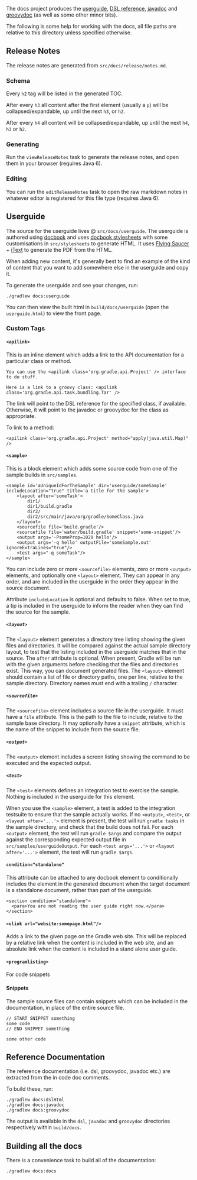 The docs project produces the [userguide](http://gradle.org/docs/current/userguide/userguide.html), [DSL reference](http://gradle.org/docs/current/dsl/), [javadoc](http://gradle.org/docs/current/javadoc/) and [groovydoc](http://gradle.org/docs/current/groovydoc/) (as well as some other minor bits).

The following is some help for working with the docs, all file paths are relative to this directory unless specified otherwise.

## Release Notes

The release notes are generated from `src/docs/release/notes.md`.

### Schema 

Every `h2` tag will be listed in the generated TOC.

After every `h3` all content after the first element (usually a `p`) will be collapsed/expandable, up until the next `h3`, or `h2`.

After every `h4` all content will be collapsed/expandable, up until the next `h4`, `h3` or `h2`.

### Generating

Run the `viewReleaseNotes` task to generate the release notes, and open them in your browser (requires Java 6).

### Editing

You can run the `editReleaseNotes` task to open the raw markdown notes in whatever editor is registered for this file type (requires Java 6).

## Userguide

The source for the userguide lives @ `src/docs/userguide`. The userguide is authored using [docbook](http://www.docbook.org/) and uses [docbook stylesheets](http://docbook.sourceforge.net/) with some customisations in `src/stylesheets` to generate HTML. It uses [Flying Saucer](https://xhtmlrenderer.dev.java.net/) + [iText](http://www.lowagie.com/iText/) to generate the PDF from the HTML.

When adding new content, it's generally best to find an example of the kind of content that you want to add somewhere else in the userguide and copy it.

To generate the userguide and see your changes, run:

    ./gradlew docs:userguide

You can then view the built html in `build/docs/userguide` (open the `userguide.html`) to view the front page.

### Custom Tags

#### `<apilink>`

This is an inline element which adds a link to the API documentation for a particular class or method.

    You can use the <apilink class='org.gradle.api.Project' /> interface to do stuff.

    Here is a link to a groovy class: <apilink class='org.gradle.api.task.bundling.Tar' />

The link will point to the DSL reference for the specified class, if available. Otherwise, it will point to the javadoc or groovydoc for the class as appropriate.

To link to a method:

    <apilink class='org.gradle.api.Project' method="apply(java.util.Map)" />

#### `<sample>`

This is a block element which adds some source code from one of the sample builds in `src/samples`.

    <sample id='aUniqueIdForTheSample' dir='userguide/someSample' includeLocation="true" title='a title for the sample'>
        <layout after='someTask'>
            dir1/
            dir1/build.gradle
            dir2/
            dir2/src/main/java/org/gradle/SomeClass.java
        </layout>
        <sourcefile file='build.gradle'/>
        <sourcefile file='water/build.gradle' snippet='some-snippet'/>
        <output args='-PsomeProp=1020 hello'/>
        <output args='-q hello' outputFile='someSample.out' ignoreExtraLines="true"/>
        <test args="-q someTask"/>
    </sample>

You can include zero or more `<sourcefile>` elements, zero or more `<output>` elements, and optionally one `<layout>` element. They can appear in any order, and are included in the userguide in the order they appear in the source document.

Attribute `includeLocation` is optional and defaults to false. When set to true, a tip is included in the userguide to inform the reader when they can find the source for the sample.

##### `<layout>`

The `<layout>` element generates a directory tree listing showing the given files and directories. It will be compared against the actual sample directory layout, to test that the listing included in the userguide matches that in the source. The `after` attribute is optional. When present, Gradle will be run with the given arguments before checking that the files and directories exist. This way, you can document generated files. The `<layout>` element should contain a list of file or directory paths, one per line, relative to the sample directory. Directory names must end with a trailing `/` character.

##### `<sourcefile>`

The `<sourcefile>` element includes a source file in the userguide. It must have a `file` attribute. This is the path to the file to include, relative to the sample base directory. It may optionally have a `snippet` attribute, which is the name of the snippet to include from the source file.

##### `<output>`

The `<output>` element includes a screen listing showing the command to be executed and the expected output.

##### `<test>`

The `<test>` elements defines an integration test to exercise the sample. Nothing is included in the userguide for this element.

When you use the `<sample>` element, a test is added to the integration testsuite to ensure that the sample actually works. If no `<output>`, `<test>`, or `<layout after='...'>` element is present, the test will run `gradle tasks` in the sample directory, and check that the build does not fail. For each `<output>` element, the test will run `gradle $args` and compare the output against the corresponding expected output file in `src/samples/userguideOutput`. For each `<test args='...'>` or `<layout after='...'>` element, the test will run `gradle $args`.

#### `condition="standalone"`

This attribute can be attached to any docbook element to conditionally includes the element in the generated document when the target document is a standalone document, rather than part of the userguide.

    <section condition="standalone">
      <para>You are not reading the user guide right now.</para>
    </section>

#### `<ulink url="website:somepage.html"/>`

Adds a link to the given page on the Gradle web site. This will be replaced by a relative link when the content is included in the web site, and an absolute link when the content is included in a stand alone user guide.

#### `<programlisting>`

For code snippets

#### Snippets

The sample source files can contain snippets which can be included in the documentation, in place of the entire source file.

    // START SNIPPET something
    some code
    // END SNIPPET something

    some other code

## Reference Documentation

The reference documentation (i.e. dsl, groovydoc, javadoc etc.) are extracted from the in code doc comments.

To build these, run:

    ./gradlew docs:dslHtml
    ./gradlew docs:javadoc
    ./gradlew docs:groovydoc

The output is available in the `dsl`, `javadoc` and `groovydoc` directories respectively within `build/docs`.

## Building all the docs

There is a convenience task to build all of the documentation:

    ./gradlew docs:docs
